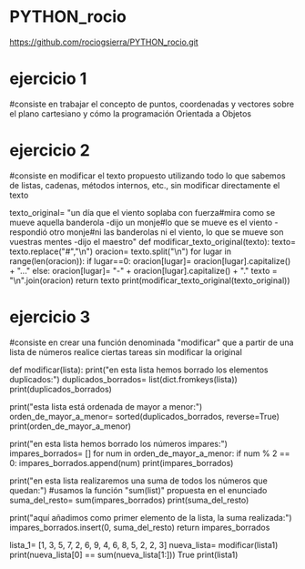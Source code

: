 # PYTHON_rocio

https://github.com/rociogsierra/PYTHON_rocio.git

# ejercicio 1
#consiste en trabajar el concepto de puntos, coordenadas y vectores sobre el plano cartesiano y cómo la programación Orientada a Objetos


# ejercicio 2
#consiste en modificar el texto propuesto utilizando todo lo que sabemos de listas, cadenas, métodos internos, etc., sin modificar directamente el texto

texto_original= "un día que el viento soplaba con fuerza#mira como se mueve aquella banderola -dijo un monje#lo que se mueve es el viento -respondió otro monje#ni las banderolas ni el viento, lo que se mueve son vuestras mentes -dijo el maestro"
def modificar_texto_original(texto):
texto= texto.replace("#","\n")
oracion= texto.split("\n")
for lugar in range(len(oracion)):
if lugar==0:
oracion[lugar]= oracion[lugar].capitalize() + "..."
else:
oracion[lugar]= "-" + oracion[lugar].capitalize() + "."
texto = "\n".join(oracion)
return texto
print(modificar_texto_original(texto_original))

# ejercicio 3
#consiste en crear una función denominada "modificar" que a partir de una lista de números realice ciertas tareas sin modificar la original

def modificar(lista):
print("en esta lista hemos borrado los elementos duplicados:")
duplicados_borrados= list(dict.fromkeys(lista))
print(duplicados_borrados)

print("esta lista está ordenada de mayor a menor:")
orden_de_mayor_a_menor= sorted(duplicados_borrados, reverse=True)
print(orden_de_mayor_a_menor)

print("en esta lista hemos borrado los números impares:")
impares_borrados= []
for num in orden_de_mayor_a_menor:
if num % 2 == 0:
impares_borrados.append(num)
print(impares_borrados)

print("en esta lista realizaremos una suma de todos los números que quedan:")
#usamos la función "sum(list)" propuesta en el enunciado
suma_del_resto= sum(impares_borrados)
print(suma_del_resto)

print("aquí añadimos como primer elemento de la lista, la suma realizada:")
impares_borrados.insert(0, suma_del_resto)
return impares_borrados

lista_1= [1, 3, 5, 7, 2, 6, 9, 4, 6, 8, 5, 2, 2, 3]
nueva_lista= modificar(lista1)
print(nueva_lista[0] == sum(nueva_lista[1:]))
True
print(lista1)
